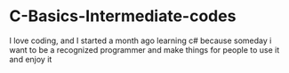# C-Basics-Intermediate-codes

I love coding, and I started a month ago learning c# because someday i want to be a recognized programmer and make things for people to use it and enjoy it 
